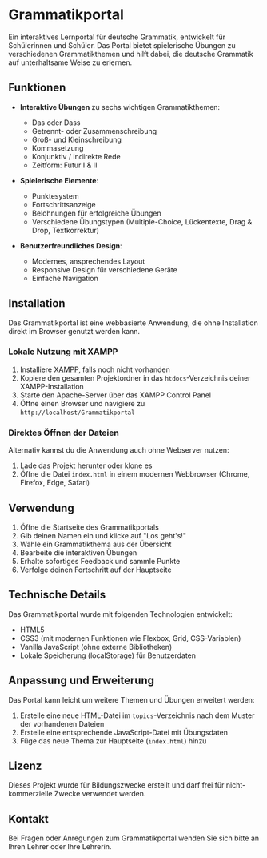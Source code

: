 # Grammatikportal

Ein interaktives Lernportal für deutsche Grammatik, entwickelt für Schülerinnen und Schüler. Das Portal bietet spielerische Übungen zu verschiedenen Grammatikthemen und hilft dabei, die deutsche Grammatik auf unterhaltsame Weise zu erlernen.

## Funktionen

- **Interaktive Übungen** zu sechs wichtigen Grammatikthemen:
  - Das oder Dass
  - Getrennt- oder Zusammenschreibung
  - Groß- und Kleinschreibung
  - Kommasetzung
  - Konjunktiv / indirekte Rede
  - Zeitform: Futur I & II

- **Spielerische Elemente**:
  - Punktesystem
  - Fortschrittsanzeige
  - Belohnungen für erfolgreiche Übungen
  - Verschiedene Übungstypen (Multiple-Choice, Lückentexte, Drag & Drop, Textkorrektur)

- **Benutzerfreundliches Design**:
  - Modernes, ansprechendes Layout
  - Responsive Design für verschiedene Geräte
  - Einfache Navigation

## Installation

Das Grammatikportal ist eine webbasierte Anwendung, die ohne Installation direkt im Browser genutzt werden kann.

### Lokale Nutzung mit XAMPP

1. Installiere [XAMPP](https://www.apachefriends.org/de/index.html), falls noch nicht vorhanden
2. Kopiere den gesamten Projektordner in das `htdocs`-Verzeichnis deiner XAMPP-Installation
3. Starte den Apache-Server über das XAMPP Control Panel
4. Öffne einen Browser und navigiere zu `http://localhost/Grammatikportal`

### Direktes Öffnen der Dateien

Alternativ kannst du die Anwendung auch ohne Webserver nutzen:

1. Lade das Projekt herunter oder klone es
2. Öffne die Datei `index.html` in einem modernen Webbrowser (Chrome, Firefox, Edge, Safari)

## Verwendung

1. Öffne die Startseite des Grammatikportals
2. Gib deinen Namen ein und klicke auf "Los geht's!"
3. Wähle ein Grammatikthema aus der Übersicht
4. Bearbeite die interaktiven Übungen
5. Erhalte sofortiges Feedback und sammle Punkte
6. Verfolge deinen Fortschritt auf der Hauptseite

## Technische Details

Das Grammatikportal wurde mit folgenden Technologien entwickelt:

- HTML5
- CSS3 (mit modernen Funktionen wie Flexbox, Grid, CSS-Variablen)
- Vanilla JavaScript (ohne externe Bibliotheken)
- Lokale Speicherung (localStorage) für Benutzerdaten

## Anpassung und Erweiterung

Das Portal kann leicht um weitere Themen und Übungen erweitert werden:

1. Erstelle eine neue HTML-Datei im `topics`-Verzeichnis nach dem Muster der vorhandenen Dateien
2. Erstelle eine entsprechende JavaScript-Datei mit Übungsdaten
3. Füge das neue Thema zur Hauptseite (`index.html`) hinzu

## Lizenz

Dieses Projekt wurde für Bildungszwecke erstellt und darf frei für nicht-kommerzielle Zwecke verwendet werden.

## Kontakt

Bei Fragen oder Anregungen zum Grammatikportal wenden Sie sich bitte an Ihren Lehrer oder Ihre Lehrerin. 